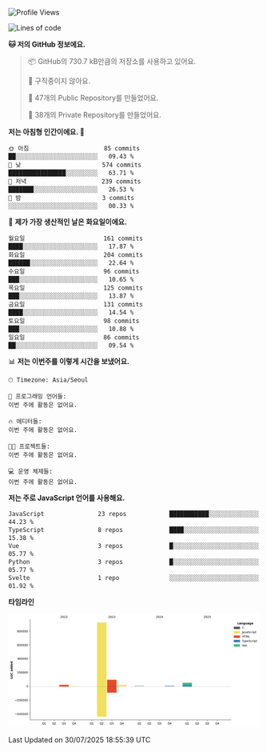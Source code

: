<!--START_SECTION:waka-->
![Profile Views](http://img.shields.io/badge/Profile%20Views-0-blue)

![Lines of code](https://img.shields.io/badge/%EC%A0%80%EB%8A%94%20%EC%97%AC%ED%83%9C%EA%B9%8C%EC%A7%80%20-1.1%20million%20%EC%A4%84%EC%9D%98%20%EC%BD%94%EB%93%9C%EB%A5%BC%20%EC%9E%91%EC%84%B1%ED%96%88%EC%96%B4%EC%9A%94.-blue)

**🐱 저의 GitHub 정보에요.** 

> 📦 GitHub의 730.7 kB만큼의 저장소를 사용하고 있어요. 
 > 
> 🚫 구직중이지 않아요.
 > 
> 📜 47개의 Public Repository를 만들었어요. 
 > 
> 🔑 38개의 Private Repository를 만들었어요. 
 > 
**저는 아침형 인간이에요. 🐤** 

```text
🌞 아침                     85 commits          ██░░░░░░░░░░░░░░░░░░░░░░░   09.43 % 
🌆 낮　                     574 commits         ████████████████░░░░░░░░░   63.71 % 
🌃 저녁                     239 commits         ███████░░░░░░░░░░░░░░░░░░   26.53 % 
🌙 밤　                     3 commits           ░░░░░░░░░░░░░░░░░░░░░░░░░   00.33 % 
```
📅 **제가 가장 생산적인 날은 화요일이에요.** 

```text
월요일                      161 commits         ████░░░░░░░░░░░░░░░░░░░░░   17.87 % 
화요일                      204 commits         ██████░░░░░░░░░░░░░░░░░░░   22.64 % 
수요일                      96 commits          ███░░░░░░░░░░░░░░░░░░░░░░   10.65 % 
목요일                      125 commits         ███░░░░░░░░░░░░░░░░░░░░░░   13.87 % 
금요일                      131 commits         ████░░░░░░░░░░░░░░░░░░░░░   14.54 % 
토요일                      98 commits          ███░░░░░░░░░░░░░░░░░░░░░░   10.88 % 
일요일                      86 commits          ██░░░░░░░░░░░░░░░░░░░░░░░   09.54 % 
```


📊 **저는 이번주를 이렇게 시간을 보냈어요.** 

```text
🕑︎ Timezone: Asia/Seoul

💬 프로그래밍 언어들: 
이번 주에 활동은 없어요.

🔥 에디터들: 
이번 주에 활동은 없어요.

🐱‍💻 프로젝트들: 
이번 주에 활동은 없어요.

💻 운영 체제들: 
이번 주에 활동은 없어요.
```

**저는 주로 JavaScript 언어를 사용해요.** 

```text
JavaScript               23 repos            ███████████░░░░░░░░░░░░░░   44.23 % 
TypeScript               8 repos             ████░░░░░░░░░░░░░░░░░░░░░   15.38 % 
Vue                      3 repos             █░░░░░░░░░░░░░░░░░░░░░░░░   05.77 % 
Python                   3 repos             █░░░░░░░░░░░░░░░░░░░░░░░░   05.77 % 
Svelte                   1 repo              ░░░░░░░░░░░░░░░░░░░░░░░░░   01.92 % 
```



**타임라인**

![Lines of Code chart](https://raw.githubusercontent.com/project-dy/project-dy/main/assets/bar_graph.png)


 Last Updated on 30/07/2025 18:55:39 UTC
<!--END_SECTION:waka-->
